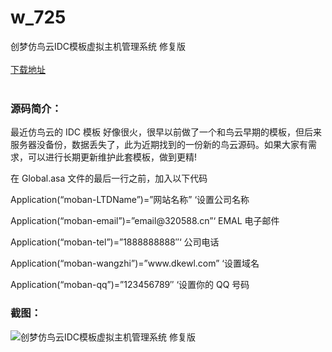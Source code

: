 # w_725
创梦仿鸟云IDC模板虚拟主机管理系统 修复版
<br/></br>
[下载地址](https://www.uuid2.com/725.html "下载地址")
<br/></br>
<h3>源码简介：</h3>
<p>最近仿鸟云的 IDC 模板 好像很火，很早以前做了一个和鸟云早期的模板，但后来服务器没备份，数据丢失了，此为近期找到的一份新的鸟云源码。如果大家有需求，可以进行长期更新维护此套模板，做到更精!<p>
<p>在 Global.asa 文件的最后一行之前，加入以下代码<p>
<p>Application(“moban-LTDName”)=”网站名称” ‘设置公司名称<p>
<p>Application(“moban-email”)=”email@320588.cn”‘ EMAL 电子邮件<p>
<p>Application(“moban-tel”)=”1888888888″‘ 公司电话<p>
<p>Application(“moban-wangzhi”)=”www.dkewl.com” ‘设置域名<p>
<p>Application(“moban-qq”)=”123456789″ ‘设置你的 QQ 号码<p>
<h3>截图：</h3>
<img src="https://www.uuid2.com/wp-content/uploads/img/202110/1ec86d0322.jpg" alt="创梦仿鸟云IDC模板虚拟主机管理系统 修复版">
